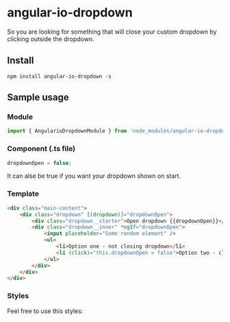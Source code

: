 # angular-io-dropdown

So you are looking for something that will close your custom dropdown by clicking outside the dropdown.

## Install

```
npm install angular-io-dropdown -s
```

## Sample usage
### Module
```ts
import { AngularioDropdownModule } from 'node_modules/angular-io-dropdown';
```
### Component (.ts file)

```ts
dropdownOpen = false;
```
It can alse be true if you want your dropdown shown on start.

### Template
```html
<div class="main-content">
    <div class="dropdown" [(dropdown)]="dropdownOpen">
        <div class="dropdown__starter">Open dropdown {{dropdownOpen}}</div>
        <div class="dropdown__inner" *ngIf="dropdownOpen">
            <input placeholder="Some random element" />
            <ul>
                <li>Option one - not closing dropdown</li>
                <li (click)="this.dropdownOpen = false">Option two - closing dropdown</li>
            </ul>
        </div>
    </div>
</div>
```

### Styles 

Feel free to use this styles: 

```scss

```

